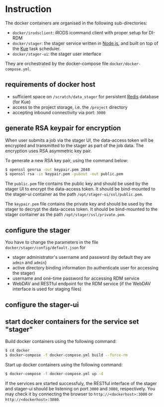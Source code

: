 # Instruction

The docker containers are organised in the following sub-directories:

- `docker/irodsclient`: iRODS icommand client with proper setup for DI-RDM
- `docker/stager`: the stager service written in [Node.js](http://nodejs.org), and built on top of the [Kue](http://automattic.github.io/kue/) task scheduler.
- `docker/stager-ui`: the stager user interface

They are orchestrated by the docker-compose file `docker/docker-compose.yml`.

## requirements of docker host

- sufficient space on `/scratch/data_stager` for persistent [Redis](http://redis.io) database (for Kue)
- access to the project storage, i.e. the `/project` directory
- accepting inbound connectivity via port: `3000`

## generate RSA keypair for encryption

When user submits a job via the stager UI, the data-access token will be encrypted and transmitted to the stager as part of the job data.  The encryption uses RSA asymmetric key pair.

To generate a new RSA key pair, using the command below:

```bash
$ openssl genrsa -out keypair.pem 2048
$ openssl rsa -in keypair.pem -pubout -out public.pem
```

The `public.pem` file contains the public key and should be used by the stager UI to encrypt the data-access token.  It should be bind-mounted to the stager-ui container as the path `/opt/stager-ui/ssl/public.pem`.

The `keypair.pem` file contains the private key and should be used by the stager to decrypt the data-access token.  It should be bind-mounted to the stager container as the path `/opt/stager/ssl/private.pem`.

## configure the stager

You have to change the parameters in the file `docker/stager/config/default.json` for

- stager administrator's username and password (by default they are `admin` and `admin`)
- active directory binding information (to authenticate user for accessing the stager)
- username and one-time password for accessing RDM service
- WebDAV and RESTful endpoint for the RDM service (if the WebDAV interface is used for staging files)

## configure the stager-ui

## start docker containers for the service set "stager"

Build docker containers using the following command:

```bash
$ cd docker
$ docker-compose -f docker-compose.yml build --force-rm
```

Start up docker containers using the following command:

```bash
$ docker-compose -f docker-compose.yml up -d
```

If the services are started successfuly, the RESTful interface of the stager and stager-ui should be listening on port `3000` and `3080`, respectively.  You may check it by connecting the browser to `http://<dockerhost>:3000` or `http://<dockerhost>:3080`. 
